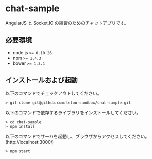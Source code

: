 # chat-sample

AngularJS と Socket.IO の練習のためのチャットアプリです。

## 必要環境

* node.js `>= 0.10.26`
* npm `>= 1.4.3`
* bower `>= 1.3.1`

## インストールおよび起動

以下のコマンドでチェックアウトしてください。

    > git clone git@github.com:teloo-sandbox/chat-sample.git

以下のコマンドで依存するライブラリをインストールしてください。

    > cd chat-sample
    > npm install

以下のコマンドでサーバを起動し、ブラウザからアクセスしてください。(http://localhost:3000/)

    > npm start
